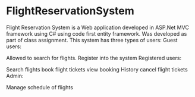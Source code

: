 # FlightReservationSystem

Flight Reservation System is a Web application developed in ASP.Net MVC framework using C# using code first entity framework. Was developed as part of class assignment. 
This system has three types of users:
Guest users:

Allowed to search for flights.
Register into the system
Registered users:

Search flights
book flight tickets
view booking History
cancel flight tickets
Admin:

Manage schedule of flights
